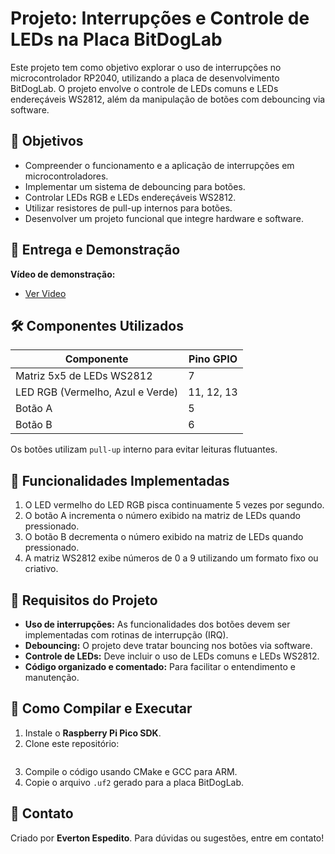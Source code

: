 # Projeto: Interrupções e Controle de LEDs na Placa BitDogLab

Este projeto tem como objetivo explorar o uso de interrupções no microcontrolador RP2040, utilizando a placa de desenvolvimento BitDogLab. O projeto envolve o controle de LEDs comuns e LEDs endereçáveis WS2812, além da manipulação de botões com debouncing via software.

## 🎯 Objetivos
- Compreender o funcionamento e a aplicação de interrupções em microcontroladores.
- Implementar um sistema de debouncing para botões.
- Controlar LEDs RGB e LEDs endereçáveis WS2812.
- Utilizar resistores de pull-up internos para botões.
- Desenvolver um projeto funcional que integre hardware e software.

## 🎥 Entrega e Demonstração
**Vídeo de demonstração:**
  - [Ver Video]()

## 🛠️ Componentes Utilizados
| Componente  | Pino GPIO |
|------------|----------|
| Matriz 5x5 de LEDs WS2812 | 7 |
| LED RGB (Vermelho, Azul e Verde) | 11, 12, 13 |
| Botão A  | 5 |
| Botão B  | 6 |

Os botões utilizam `pull-up` interno para evitar leituras flutuantes.

## 📌 Funcionalidades Implementadas
1. O LED vermelho do LED RGB pisca continuamente 5 vezes por segundo.
2. O botão A incrementa o número exibido na matriz de LEDs quando pressionado.
3. O botão B decrementa o número exibido na matriz de LEDs quando pressionado.
4. A matriz WS2812 exibe números de 0 a 9 utilizando um formato fixo ou criativo.

## 📜 Requisitos do Projeto
- **Uso de interrupções:** As funcionalidades dos botões devem ser implementadas com rotinas de interrupção (IRQ).
- **Debouncing:** O projeto deve tratar bouncing nos botões via software.
- **Controle de LEDs:** Deve incluir o uso de LEDs comuns e LEDs WS2812.
- **Código organizado e comentado:** Para facilitar o entendimento e manutenção.

## 🚀 Como Compilar e Executar
1. Instale o **Raspberry Pi Pico SDK**.
2. Clone este repositório:
   ```sh
   ```
3. Compile o código usando CMake e GCC para ARM.
4. Copie o arquivo `.uf2` gerado para a placa BitDogLab.

## 📩 Contato
Criado por **Everton Espedito**. Para dúvidas ou sugestões, entre em contato!

